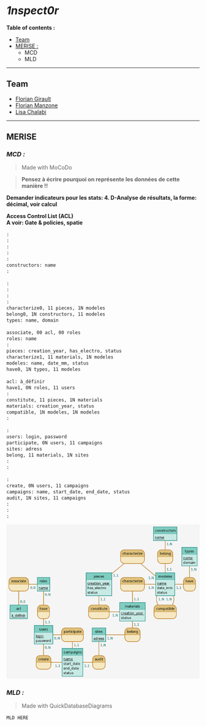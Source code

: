# ***1nspect0r***

**Table of contents :**
- [Team](#team)
- [MERISE :](#merise)
    - MCD
    - MLD

---
## **Team**

- [Florian Girault](https://gitlab.com/FLO-G)
- [Florian Manzone](https://gitlab.com/manzoneflorianpro)
- [Lisa Chalabi](https://gitlab.com/lisamina)

---
## **MERISE**

### *MCD :*
> Made with MoCoDo

> **Pensez à écrire pourquoi on représente les données de cette manière !!**  

**Demander indicateurs pour les stats: 4. D-Analyse de résultats, la forme: décimal, voir calcul** 
 
**Access Control List (ACL)**  
**A voir: Gate & policies, spatie**

```
:
:
:
:
:
constructors: name
:

:
:
:
:
characterize0, 11 pieces, 1N modeles
belong0, 1N constructors, 11 modeles
types: name, domain

associate, 00 acl, 00 roles
roles: name
:
pieces: creation_year, has_electro, status
characterize1, 11 materials, 1N modeles
modeles: name, date_mm, status
have0, 1N types, 11 modeles

acl: à_définir
have1, 0N roles, 11 users
:
constitute, 11 pieces, 1N materials
materials: creation_year, status
compatible, 1N modeles, 1N modeles
:

:
users: login, password
participate, 0N users, 11 campaigns
sites: adress
belong, 11 materials, 1N sites
:
:

:
create, 0N users, 11 campaigns
campaigns: name, start_date, end_date, status
audit, 1N sites, 11 campaigns
:
:
:
```

![MCD 1nspect0r](MERISE/1nspect0rMCD.png)


### *MLD :*
> Made with QuickDatabaseDiagrams

```
MLD HERE
```